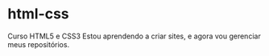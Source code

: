 # html-css
 Curso HTML5 e CSS3
 Estou aprendendo a criar sites, e agora vou gerenciar meus repositórios.
